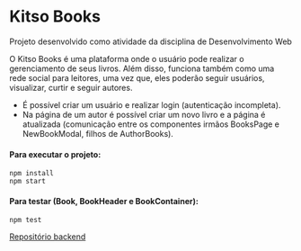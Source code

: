 # Kitso Books

Projeto desenvolvido como atividade da disciplina de Desenvolvimento Web

O Kitso Books é uma plataforma onde o usuário pode realizar o gerenciamento de seus livros. Além disso, funciona também como uma rede social para leitores, uma vez que, eles poderão seguir usuários, visualizar, curtir e seguir autores.

* É possível criar um usuário e realizar login (autenticação incompleta).
* Na página de um autor é possível criar um novo livro e a página é atualizada (comunicação entre os componentes irmãos BooksPage e NewBookModal, filhos de AuthorBooks).

#### Para executar o projeto:
```
npm install
npm start
```

#### Para testar (Book, BookHeader e BookContainer):
```
npm test
```

[Repositório backend](https://github.com/gabriela-motta/devweb-api "devweb-api")
